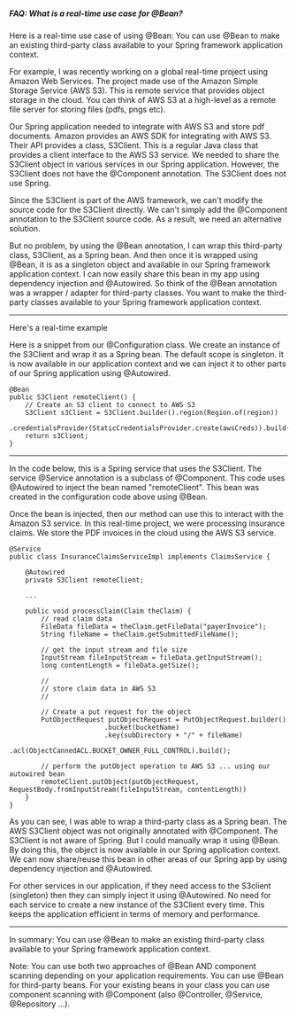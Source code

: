 ##### FAQ: What is a real-time use case for @Bean?
Here is a real-time use case of using @Bean: You can use @Bean to make an existing third-party class available to your Spring framework application context.

For example, I was recently working on a global real-time project using Amazon Web Services. The project made use of the Amazon Simple Storage Service (AWS S3). This is remote service that provides object storage in the cloud. You can think of AWS S3 at a high-level as a remote file server for storing files (pdfs, pngs etc).

Our Spring application needed to integrate with AWS S3 and store pdf documents. Amazon provides an AWS SDK for integrating with AWS S3. Their API provides a class, S3Client. This is a regular Java class that provides a client interface to the AWS S3 service. We needed to share the S3Client object in various services in our Spring application. However, the S3Client does not have the @Component annotation. The S3Client does not use Spring.

Since the S3Client is part of the AWS framework, we can't modify the source code for the S3Client directly. We can't simply add the @Component annotation to the S3Client source code. As a result, we need an alternative solution.

But no problem, by using the @Bean annotation, I can wrap this third-party class, S3Client, as a Spring bean. And then once it is wrapped using @Bean, it is as a singleton object and available in our Spring framework application context. I can now easily share this bean in my app using dependency injection and @Autowired. So think of the @Bean annotation was a wrapper / adapter for third-party classes. You want to make the third-party classes available to your Spring framework application context.

---

Here's a real-time example

Here is a snippet from our @Configuration class. We create an instance of the S3Client and wrap it as a Spring bean. The default scope is singleton. It is now available in our application context and we can inject it to other parts of our Spring application using @Autowired.

	@Bean
	public S3Client remoteClient() {
		// Create an S3 client to connect to AWS S3
		S3Client s3Client = S3Client.builder().region(Region.of(region))
				.credentialsProvider(StaticCredentialsProvider.create(awsCreds)).build();
		return s3Client;    
	}

---

In the code below, this is a Spring service that uses the S3Client. The service @Service annotation is a subclass of @Component. This code uses @Autowired to inject the bean named "remoteClient". This bean was created in the configuration code above using @Bean.

Once the bean is injected, then our method can use this to interact with the Amazon S3 service. In this real-time project, we were processing insurance claims. We store the PDF invoices in the cloud using the AWS S3 service.

	@Service
	public class InsuranceClaimsServiceImpl implements ClaimsService {

		@Autowired
		private S3Client remoteClient;
		
		...

		public void processClaim(Claim theClaim) {
			// read claim data
			FileData fileData = theClaim.getFileData("payerInvoice");
			String fileName = theClaim.getSubmittedFileName();
			
			// get the input stream and file size
			InputStream fileInputStream = fileData.getInputStream();
			long contentLength = fileData.getSize();
			
			//
			// store claim data in AWS S3
			//
			
			// Create a put request for the object
			PutObjectRequest putObjectRequest = PutObjectRequest.builder()
							.bucket(bucketName)
							.key(subDirectory + "/" + fileName)
							.acl(ObjectCannedACL.BUCKET_OWNER_FULL_CONTROL).build();
			
			// perform the putObject operation to AWS S3 ... using our autowired bean
			remoteClient.putObject(putObjectRequest, RequestBody.fromInputStream(fileInputStream, contentLength))
		}
	}

As you can see, I was able to wrap a third-party class as a Spring bean. The AWS S3Client object was not originally annotated with @Component. The S3Client is not aware of Spring. But I could manually wrap it using @Bean. By doing this, the object is now available in our Spring application context. We can now share/reuse this bean in other areas of our Spring app by using dependency injection and @Autowired.

For other services in our application, if they need access to the S3client (singleton) then they can simply inject it using @Autowired. No need for each service to create a new instance of the S3Client every time. This keeps the application efficient in terms of memory and performance.

---

In summary: You can use @Bean to make an existing third-party class available to your Spring framework application context.

Note: You can use both two approaches of @Bean AND component scanning depending on your application requirements. You can use @Bean for third-party beans. For your existing beans in your class you can use component scanning with @Component (also @Controller, @Service, @Repository ...).